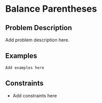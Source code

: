 # Balance Parentheses

## Problem Description

Add problem description here.

## Examples

```
Add examples here
```
## Constraints

- Add constraints here
